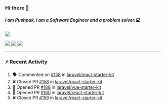 ### Hi there 👋

##### I am Pushpak, I am a Software Engineer and a problem solver.💻

<a href='https://twitter.com/pushpak1300'><a href="https://pushpak1300.me/" target="_blank">
  <img src="https://img.shields.io/badge/website-%23E34F26.svg?&style=for-the-badge" />
</a> 
 
 <a href="https://twitter.com/pushpak1300" target="_blank">
  <img src="https://img.shields.io/badge/twitter-%231DA1F2.svg?&style=for-the-badge&logo=twitter&logoColor=white" />
</a> 

<a href="https://www.linkedin.com/in/pushpak-c-286b17b1/" target="_blank">
  <img src="https://img.shields.io/badge/linkedin-%230077B5.svg?&style=for-the-badge&logo=linkedin&logoColor=white" />
</a> 

<a href="https://dev.to/pushpak1300/" target="_blank">
  <img src="http://img.shields.io/badge/dev.to-gray?style=for-the-badge&logo=dev.to&?logoColor=white?logoWidth=100?label=" />
</a> 


</p>

---

### ⚡ Recent Activity

<!--START_SECTION:activity-->
1. 🗣 Commented on [#158](https://github.com/laravel/react-starter-kit/pull/158#issuecomment-3259400816) in [laravel/react-starter-kit](https://github.com/laravel/react-starter-kit)
2. ❌ Closed PR [#158](undefined) in [laravel/react-starter-kit](https://github.com/laravel/react-starter-kit)
3. 💪 Opened PR [#188](undefined) in [laravel/vue-starter-kit](https://github.com/laravel/vue-starter-kit)
4. 💪 Opened PR [#160](undefined) in [laravel/react-starter-kit](https://github.com/laravel/react-starter-kit)
5. ❌ Closed PR [#159](undefined) in [laravel/react-starter-kit](https://github.com/laravel/react-starter-kit)
<!--END_SECTION:activity-->
